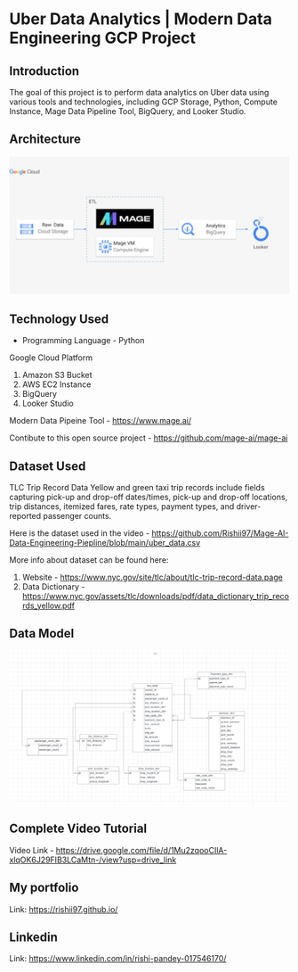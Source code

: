 # Uber Data Analytics | Modern Data Engineering GCP Project

## Introduction

The goal of this project is to perform data analytics on Uber data using various tools and technologies, including GCP Storage, Python, Compute Instance, Mage Data Pipeline Tool, BigQuery, and Looker Studio.

## Architecture 
<img src="Images/architecture.png">

## Technology Used
- Programming Language - Python

Google Cloud Platform
1. Amazon S3 Bucket
2. AWS EC2 Instance 
3. BigQuery
4. Looker Studio

Modern Data Pipeine Tool - https://www.mage.ai/

Contibute to this open source project - https://github.com/mage-ai/mage-ai


## Dataset Used
TLC Trip Record Data
Yellow and green taxi trip records include fields capturing pick-up and drop-off dates/times, pick-up and drop-off locations, trip distances, itemized fares, rate types, payment types, and driver-reported passenger counts. 

Here is the dataset used in the video - https://github.com/Rishii97/Mage-AI-Data-Engineering-Piepline/blob/main/uber_data.csv

More info about dataset can be found here:
1. Website - https://www.nyc.gov/site/tlc/about/tlc-trip-record-data.page
2. Data Dictionary - https://www.nyc.gov/assets/tlc/downloads/pdf/data_dictionary_trip_records_yellow.pdf

## Data Model
<img src="Images/data_model.png">

## Complete Video Tutorial 
Video Link - https://drive.google.com/file/d/1Mu2zqooCIlA-xlqOK6J29FIB3LCaMtn-/view?usp=drive_link


## My portfolio 
Link: https://rishii97.github.io/

## Linkedin
Link: https://www.linkedin.com/in/rishi-pandey-017546170/

